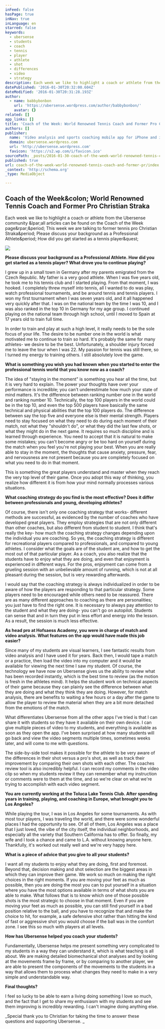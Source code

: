 ```yaml
---
inFeed: false
hasPage: true
inNav: true
inLanguage: en
starred: false
keywords:
  - ubersense
  - students
  - coach
  - tennis
  - player
  - athlete
  - shot
  - differences
  - video
  - strategy
description: Each week we like to highlight a coach or athlete from the Ubersense community (all articles can be found on the Coach of the Week page). This week we are talking to former tennis pro Christian Straka. Please discuss your background as a Professional Athlete. How did you get started as a tennis player?
datePublished: '2016-01-30T20:32:00.604Z'
dateModified: '2016-01-30T20:31:28.193Z'
author:
  - name: babbybonbon
    url: 'https://ubersense.wordpress.com/author/babbybonbon/'
    avatar: {}
related: []
app_links: []
title: 'Coach of the Week: World Renowned Tennis Coach and Former Pro Christian Straka'
authors: []
publisher:
  name: 'Video analysis and sports coaching mobile app for iPhone and iPad, with slow motion and side-by-side comparison - Ubersense and Ubersense Golf'
  domain: ubersense.wordpress.com
  url: 'http://ubersense.wordpress.com'
  favicon: 'https://s2.wp.com/i/favicon.ico'
sourcePath: _posts/2016-01-30-coach-of-the-week-world-renowned-tennis-coach-and-former-pr.md
published: true
url: coach-of-the-week-world-renowned-tennis-coach-and-former-pr/index.html
_context: 'http://schema.org'
_type: MediaObject

---
```

<article style=""><h1>Coach of the Week&amp;colon; World Renowned Tennis Coach and Former Pro Christian Straka</h1><p>Each week we like to highlight a coach or athlete from the Ubersense community &amp;lpar;all articles can be found on the Coach of the Week page&amp;rpar;&amp;period; This week we are talking to former tennis pro Christian Straka&amp;period; Please discuss your background as a Professional Athlete&amp;period; How did you get started as a tennis player&amp;quest;</p><img src="https://s0.wp.com/i/blank.jpg" /></article>

**Please discuss your background as a Professional Athlete.  How did you get started as a tennis player?  What drove you to continue playing?**

I grew up in a small town in Germany after my parents emigrated from the Czech Republic.  My father is a very good athlete.  When I was five years old, he took me to his tennis club and I started playing.  From that moment, I was hooked.  I completely threw myself into tennis, all I wanted to do was play, watch professional tournaments, and be around tennis and tennis players.  I won my first tournament when I was seven years old, and it all happened very quickly after that.  I was on the national team by the time I was 10, and I was also ranked in the top 10 in Germany for my age group.  I continued playing on the national team through high school, until I moved to Spain at 17 years old to train full time.

In order to train and play at such a high level, it really needs to be the sole focus of your life.  The desire to be number one in the world is what motivated me to continue to train so hard.  It's probably the same for many athletes- we desire to be the best.  Unfortunately, a shoulder injury forced me to leave the tour when I was 22\.  My passion for tennis was still there, so I turned my energy to training others.  I still absolutely love the game.

**What is something you wish you had known when you started to enter the professional tennis world that you know now as a coach?**

The idea of "staying in the moment" is something you hear all the time, but it is very hard to explain.  The power your thoughts have over your performance is incredible; you can't underestimate how much your state of mind matters.  It's the difference between ranking number one in the world and ranking number 10\.  Technically, the top 100 players in the world could be in the top 10, and even the top 500 players have basically the same technical and physical abilities that the top 100 players do. The difference between say the top five and everyone else is their mental strength.  Players need to stay focused on what they need to do during each moment of their match, not what they "shouldn't do", or what they did the last few shots, or what they might do in the next game.  It requires so much discipline and is learned through experience.  You need to accept that it is natural to make some mistakes; you can't become angry or be too hard on yourself during the match when you feel you're not playing your best. When you are really able to stay in the moment, the thoughts that cause anxiety, pressure, fear, and nervousness are not present because you are completely focused on what you need to do in that moment.

This is something the great players understand and master when they reach the very top level of their game.  Once you adopt this way of thinking, you realize how different it is from how your mind normally processes various situations.

**What coaching strategy do you find is the most effective?  Does it differ between professionals and young, developing athletes?**

Of course, there isn't only one coaching strategy that works- different methods are successful, as evidenced by the number of coaches who have developed great players.  They employ strategies that are not only different than other coaches, but also different from student to student.  I think that's really the key- how much the coaching strategy changes depending upon the individual you are coaching.  So yes, the coaching strategy is different for recreational players compared to professionals, and compared to young athletes.  I consider what the goals are of the student are, and how to get the most out of that particular player.  As a coach, you also realize that the students have to enjoy what they are doing, and even that enjoyment is experienced in different ways.  For the pros, enjoyment can come from a grueling session with an unbelievable amount of running, which is not at all pleasant during the session, but is very rewarding afterwards.

I would say that the coaching strategy is always individualized in order to be aware of how the players are responding to that particular strategy.  Some players need to be encouraged while others need to be reassured.  There are as many different approaches to coaching as there are personalities; you just have to find the right one. It is necessary to always pay attention to the student and what they are doing- you can't go on autopilot. Students can sense that and in turn they put in less effort and energy into the lesson.  As a result, the session is much less effective.

**As head pro at Hofsaess Academy, you were in charge of match and video analysis.  What features on the app would have made this job easier?**

Since many of my students are visual learners, I see fantastic results from video analysis and I have used it for years.  Back then, I would tape a match or a practice, then load the video into my computer and it would be available for viewing the next time I saw my student.  Of course, the technology we have now on Ubersense gives us the ability to review what has been recorded instantly, which is the best time to review (as the motion is fresh in the athletes mind).  It helps the student work on technical aspects of their game because they can plainly see the difference between what they are doing and what they think they are doing.  However, for match analysis, there are benefits to waiting a few hours or a day after the game to allow the player to review the material when they are a bit more detached from the emotions of the match.

What differentiates Ubersense from all the other apps I've tried is that I can share it with students so they have it available on their own device.  I can give multiple pieces of video to my students, and everything is available as soon as they open the app.  I've been surprised at how many students will go back and view the video segments multiple times, sometimes weeks later, and will come to me with questions.

The side-by-side tool makes it possible for the athlete to be very aware of the differences in their shot versus a pro's shot, as well as track their improvement by comparing their own shots with each other.  The coaches review tool is also incredibly helpful.  I can record my comments in the video clip so when my students review it they can remember what my instruction or comments were to them at the time, and so we're clear on what we're trying to accomplish with each video segment.

**You are currently working at the Toluca Lake Tennis Club.  After spending years in training, playing, and coaching in Europe, what brought you to Los Angeles?**

While playing the tour, I was in Los Angeles for some tournaments.  As with most tour players, I was traveling the world, and there were some wonderful places I had the opportunity to see.  Of all of them, Los Angeles was a place that I just loved, the vibe of the city itself, the individual neighborhoods, and especially all the variety that Southern California has to offer.  So finally, my wife and I took a chance and came to L.A. without knowing anyone here.  Thankfully, it's worked out really well and we're very happy here.

**What is a piece of advice that you give to all your students?**

I want all my students to enjoy what they are doing, first and foremost.  Beyond that, decision making and shot selection are the biggest areas in which they can improve their game.  We work so much on making the right choices in the right moments.   If you are moving your feet as much as possible, then you are doing the most you can to put yourself in a situation where you have the most options available in terms of what shots you are able to make.  What follows that is to know which one of those possible shots is the most strategic to choose in that moment.  Even if you are moving your feet as much as possible, you can still find yourself in a bad position relative to the ball, and you have to recognize that and make the choice to hit, for example, a safe defensive shot rather than hitting the kind of fast or aggressive shot you would choose if the ball was in the comfort zone.  I see this so much with players at all levels.

**How has Ubersense helped you coach your students?**

Fundamentally, Ubersense helps me present something very complicated to my students in a way they can understand it, which is what teaching is all about. We are making detailed biomechanical shot analyses and by looking at the movements frame by frame, or by comparing to another player, we are able to present the components of the movements to the students in a way that allows them to process what changes they need to make in a very simple and understandable way.

**Final thoughts?**

I feel so lucky to be able to earn a living doing something I love so much, and the fact that I get to share my enthusiasm with my students and see them improving is incredibly rewarding.  I can't imagine doing anything else.

_Special thank you to Christian for taking the time to answer these questions and supporting Ubersense. _
